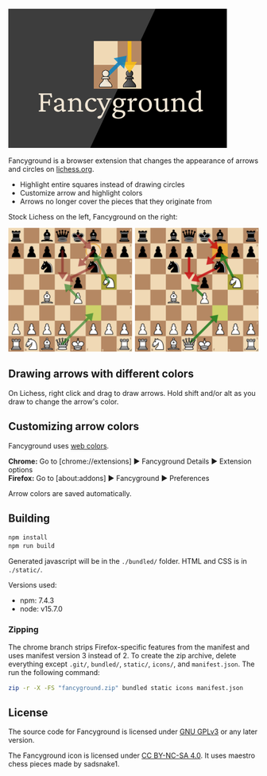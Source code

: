 ![Fancyground logo](images/promo.png)

Fancyground is a browser extension that changes the appearance of arrows and circles on [lichess.org](https://lichess.org/).

- Highlight entire squares instead of drawing circles
- Customize arrow and highlight colors
- Arrows no longer cover the pieces that they originate from

Stock Lichess on the left, Fancyground on the right:

![Fancyground vs stock Lichess comparison](images/comparison.png)

## Drawing arrows with different colors

On Lichess, right click and drag to draw arrows.
Hold shift and/or alt as you draw to change the arrow's color.

## Customizing arrow colors

Fancyground uses [web colors](https://en.wikipedia.org/wiki/Web_colors).

**Chrome:** Go to [chrome://extensions] ▶︎ Fancyground Details ▶︎ Extension options  
**Firefox:** Go to [about:addons] ▶︎ Fancyground ▶︎ Preferences

Arrow colors are saved automatically.

## Building

```bash
npm install
npm run build
```

Generated javascript will be in the `./bundled/` folder.
HTML and CSS is in `./static/`.

Versions used:
- npm: 7.4.3
- node: v15.7.0

### Zipping

The chrome branch strips Firefox-specific features from the manifest and uses manifest version 3 instead of 2.
To create the zip archive, delete everything except `.git/`, `bundled/`, `static/`, `icons/`, and `manifest.json`. The run the following command:

```bash
zip -r -X -FS "fancyground.zip" bundled static icons manifest.json
```

## License

The source code for Fancyground is licensed under [GNU GPLv3](LICENSE.txt) or any later version.

The Fancyground icon is licensed under [CC BY-NC-SA 4.0](https://creativecommons.org/licenses/by-nc-sa/4.0/). It uses maestro chess pieces made by sadsnake1.
